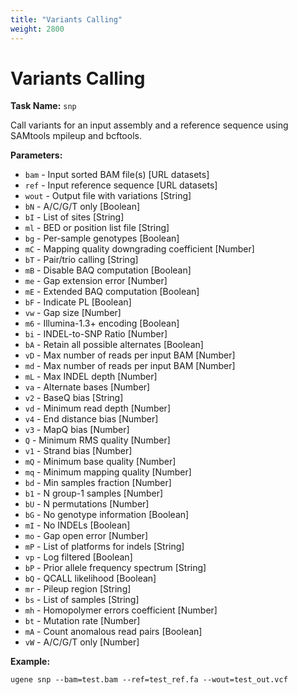 ```yaml
---
title: "Variants Calling"
weight: 2800
---
```


# Variants Calling

**Task Name:** `snp`

Call variants for an input assembly and a reference sequence using SAMtools mpileup and bcftools.

**Parameters:**

- `bam` - Input sorted BAM file(s) [URL datasets]
- `ref` - Input reference sequence [URL datasets]
- `wout` - Output file with variations [String]
- `bN` - A/C/G/T only [Boolean]
- `bI` - List of sites [String]
- `ml` - BED or position list file [String]
- `bg` - Per-sample genotypes [Boolean]
- `mC` - Mapping quality downgrading coefficient [Number]
- `bT` - Pair/trio calling [String]
- `mB` - Disable BAQ computation [Boolean]
- `me` - Gap extension error [Number]
- `mE` - Extended BAQ computation [Boolean]
- `bF` - Indicate PL [Boolean]
- `vw` - Gap size [Number]
- `m6` - Illumina-1.3+ encoding [Boolean]
- `bi` - INDEL-to-SNP Ratio [Number]
- `bA` - Retain all possible alternates [Boolean]
- `vD` - Max number of reads per input BAM [Number]
- `md` - Max number of reads per input BAM [Number]
- `mL` - Max INDEL depth [Number]
- `va` - Alternate bases [Number]
- `v2` - BaseQ bias [String]
- `vd` - Minimum read depth [Number]
- `v4` - End distance bias [Number]
- `v3` - MapQ bias [Number]
- `Q` - Minimum RMS quality [Number]
- `v1` - Strand bias [Number]
- `mQ` - Minimum base quality [Number]
- `mq` - Minimum mapping quality [Number]
- `bd` - Min samples fraction [Number]
- `b1` - N group-1 samples [Number]
- `bU` - N permutations [Number]
- `bG` - No genotype information [Boolean]
- `mI` - No INDELs [Boolean]
- `mo` - Gap open error [Number]
- `mP` - List of platforms for indels [String]
- `vp` - Log filtered [Boolean]
- `bP` - Prior allele frequency spectrum [String]
- `bQ` - QCALL likelihood [Boolean]
- `mr` - Pileup region [String]
- `bs` - List of samples [String]
- `mh` - Homopolymer errors coefficient [Number]
- `bt` - Mutation rate [Number]
- `mA` - Count anomalous read pairs [Boolean]
- `vW` - A/C/G/T only [Number]

**Example:**

```
ugene snp --bam=test.bam --ref=test_ref.fa --wout=test_out.vcf
